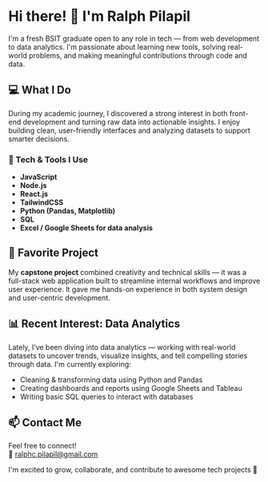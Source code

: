 # Hi there! 👋 I'm Ralph Pilapil

I'm a fresh BSIT graduate open to any role in tech — from web development to data analytics. I'm passionate about learning new tools, solving real-world problems, and making meaningful contributions through code and data.

## 💻 What I Do

During my academic journey, I discovered a strong interest in both front-end development and turning raw data into actionable insights. I enjoy building clean, user-friendly interfaces and analyzing datasets to support smarter decisions.

### 🔧 Tech & Tools I Use
- **JavaScript**
- **Node.js**
- **React.js**
- **TailwindCSS**
- **Python (Pandas, Matplotlib)**
- **SQL**
- **Excel / Google Sheets for data analysis**

## 🌟 Favorite Project

My **capstone project** combined creativity and technical skills — it was a full-stack web application built to streamline internal workflows and improve user experience. It gave me hands-on experience in both system design and user-centric development.

## 📊 Recent Interest: Data Analytics

Lately, I’ve been diving into data analytics — working with real-world datasets to uncover trends, visualize insights, and tell compelling stories through data. I'm currently exploring:
- Cleaning & transforming data using Python and Pandas  
- Creating dashboards and reports using Google Sheets and Tableau  
- Writing basic SQL queries to interact with databases  

## 📫 Contact Me

Feel free to connect!  
📧 [ralphc.pilapil@gmail.com](mailto:ralphc.pilapil@gmail.com)

I'm excited to grow, collaborate, and contribute to awesome tech projects 🚀

